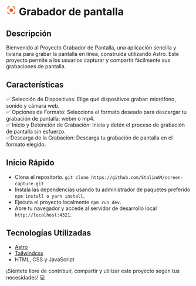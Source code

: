 # <img src="./public/icon-readme.svg" width="28" /> Grabador de pantalla

## Descripción

Bienvenido al Proyecto Grabador de Pantalla, una aplicación sencilla y liviana para grabar la pantalla en línea, construida utilizando Astro. Este proyecto permite a los usuarios capturar y compartir fácilmente sus grabaciones de pantalla.

## Características

✅ Selección de Dispositivos: Elige qué dispositivos grabar: micrófono, sonido y cámara web.  
✅ Opciones de Formato: Selecciona el formato deseado para descargar tu grabación de pantalla: webm o mp4.  
✅ Inicio y Detención de Grabación: Inicia y detén el proceso de grabación de pantalla sin esfuerzo.  
✅Descarga de la Grabación: Descarga tu grabación de pantalla en el formato elegido.

## Inicio Rápido

- Clona el repositorio. `git clone https://github.com/StalinAM/screen-capture.git`
- Instala las dependencias usando tu administrador de paquetes preferido `npm install o yarn install`.
- Ejecuta el proyecto localmente `npm run dev`.
- Abre tu navegador y accede al servidor de desarrollo local `http://localhost:4321`.

## Tecnologías Utilizadas

- [Astro](https://astro.build/)
- [Tailwindcss](https://tailwindcss.com/)
- HTML, CSS y JavaScript

¡Siéntete libre de contribuir, compartir y utilizar este proyecto según tus necesidades! 💻
